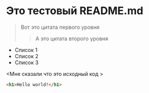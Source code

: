 # Это тестовый README.md

> Вот это цитата первого уровня
>> А это цитата второго уровня

* Список 1
* Список 2
* Список 3

<Мне сказали что это исходный код >

``` html
<h1>Hello world!</h1>
```
